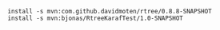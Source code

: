
```shell script
install -s mvn:com.github.davidmoten/rtree/0.8.8-SNAPSHOT
install -s mvn:bjonas/RtreeKarafTest/1.0-SNAPSHOT
```